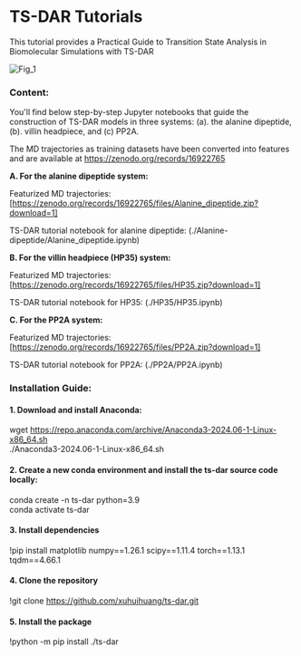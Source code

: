 # TS-DAR Tutorials

This tutorial provides a Practical Guide to Transition State Analysis in Biomolecular Simulations with TS-DAR

![Fig_1](https://github.com/user-attachments/assets/673f7073-a74c-4c42-8580-80f6713cbae9)

### Content:

You'll find below step-by-step Jupyter notebooks that guide the construction of TS-DAR models in three systems: (a). the alanine dipeptide, (b). villin headpiece, and (c) PP2A. 

The MD trajectories as training datasets have been converted into features and are available at https://zenodo.org/records/16922765

**A. For the alanine dipeptide system:**

Featurized MD trajectories: [https://zenodo.org/records/16922765/files/Alanine_dipeptide.zip?download=1]

TS-DAR tutorial notebook for alanine dipeptide: (./Alanine-dipeptide/Alanine_dipeptide.ipynb)

**B. For the villin headpiece (HP35) system:**

Featurized MD trajectories: [https://zenodo.org/records/16922765/files/HP35.zip?download=1]

TS-DAR tutorial notebook for HP35: (./HP35/HP35.ipynb)

**C. For the PP2A system:**

Featurized MD trajectories: [https://zenodo.org/records/16922765/files/PP2A.zip?download=1]

TS-DAR tutorial notebook for PP2A: (./PP2A/PP2A.ipynb)

### Installation Guide:
#### 1. Download and install Anaconda:
wget https://repo.anaconda.com/archive/Anaconda3-2024.06-1-Linux-x86_64.sh <br>
./Anaconda3-2024.06-1-Linux-x86_64.sh
#### 2. Create a new conda environment and install the ts-dar source code locally:
conda create -n ts-dar python=3.9 <br>
conda activate ts-dar <br>
#### 3. Install dependencies
!pip install matplotlib numpy==1.26.1 scipy==1.11.4 torch==1.13.1 tqdm==4.66.1
#### 4. Clone the repository
!git clone https://github.com/xuhuihuang/ts-dar.git
#### 5. Install the package
!python -m pip install ./ts-dar

